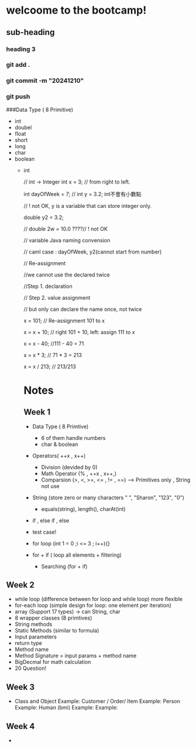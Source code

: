 # welcoome to the bootcamp!

## sub-heading 
### heading 3

### git add .
### git commit -m "20241210"
### git push

###Data Type ( 8 Primitive)
- int 
- doubel 
- float
- short 
- long 
- char
- boolean
  - int 

    
    // int -> Integer
    int x = 3; 
    // from right to left.

    
    int dayOfWeek = 7;
    // int y = 3.2; int不會有小數點

    
    // ! not OK, y is a variable that can store integer only.

    double y2 = 3.2;

    
    // double 2w = 10.0 ????// ! not OK

    // variable Java naming convension


    // caml case : dayOfWeek, y2(cannot start from number)

    // Re-assignment 


    //we cannot use the declared twice


    //Step 1. declaration


    // Step 2. value assignment 


    // but only can declare the name once, not twice


    x = 101; // Re-assignment 101 to x


    x = x + 10; // right 101 + 10, left: assign 111 to x


    x = x - 40; //111 - 40 = 71


    x = x * 3; // 71 * 3 = 213

    
    x = x / 213; // 213/213


    # Notes 
    ## Week 1
    - Data Type ( 8 Primtive)
      - 6 of them handle numbers
      - char & boolean

    - Operators( ++x , x++)
      - Division (devided by 0)
      - Math Operator (% , ++x , x++,)
      - Comparsion (>, <, >=, <= , != , ==) --> Primitives only , String not use 

    - String (store zero or many characters " ", "Sharon", "123", "0")
      - equals(string), length(), charAt(int)

    - if , else if , else 
    - test case! 
    - for loop (int 1 = 0 ;i <= 3 ; i++){}
    - for + if ( loop all elements + filtering)
      - Searching (for + if)


## Week 2
- while  loop (difference between for loop and while loop) more flexible 
- for-each loop (simple design for loop: one element per iteration)
- array  (Support 17 types) -> can String, char
- 8 wrapper classes (8 primtives)
- String methods
- Static Methods (similar to formula)
 - Input parameters
 - return type
 - Method name 
 - Method Signature = input params + method name
- BigDecmal for math calculation
- 20 Question! 

## Week 3 
- Class and Object 
Example: Customer / Order/ Item
Example: Person 
Example: Human (bmi)
Example: 
Example: 

## Week 4
- 
